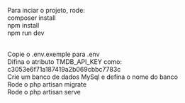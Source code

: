 Para inciar o projeto, rode: 
<br>composer install
<br>npm install
<br>npm run dev

<br>Copie o .env.exemple para .env
<br>Difina o atributo TMDB_API_KEY como: c3053e6f71a187419a2b069cbbc7783c
<br>Crie um banco de dados MySql e defina o nome do banco
<br>Rode o php artisan migrate
<br>Rode o php artisan serve
